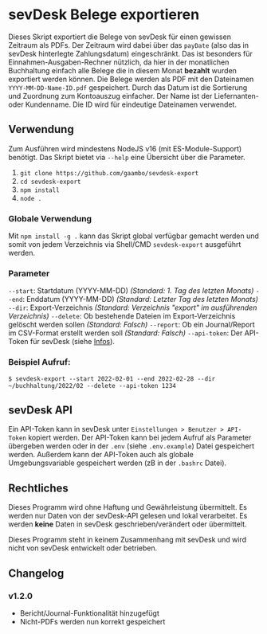 # sevDesk Belege exportieren

Dieses Skript exportiert die Belege von sevDesk für einen gewissen Zeitraum als PDFs.
Der Zeitraum wird dabei über das `payDate` (also das in sevDesk hinterlegte Zahlungsdatum) eingeschränkt.
Das ist besonders für Einnahmen-Ausgaben-Rechner nützlich, da hier in der monatlichen Buchhaltung einfach alle Belege die in diesem Monat **bezahlt** wurden exportiert werden können. 
Die Belege werden als PDF mit den Dateinamen `YYYY-MM-DD-Name-ID.pdf` gespeichert. Durch das Datum ist die Sortierung und Zuordnung zum Kontoauszug einfacher. Der Name ist der Liefernanten- oder Kundenname. Die ID wird für eindeutige Dateinamen verwendet.

## Verwendung

Zum Ausführen wird mindestens NodeJS v16 (mit ES-Module-Support) benötigt. 
Das Skript bietet via `--help` eine Übersicht über die Parameter. 

1. `git clone https://github.com/gaambo/sevdesk-export`
2. `cd sevdesk-export`
3. `npm install`
4. `node .`

### Globale Verwendung

Mit `npm install -g .` kann das Skript global verfügbar gemacht werden und somit von jedem Verzeichnis via Shell/CMD `sevdesk-export` ausgeführt werden.

### Parameter

`--start`: Startdatum (YYYY-MM-DD) *(Standard: 1. Tag des letzten Monats)* 
`--end`: Enddatum (YYYY-MM-DD) *(Standard: Letzter Tag des letzten Monats)* 
`--dir`: Export-Verzeichnis *(Standard: Verzeichnis "export" im ausführenden Verzeichnis)* 
`--delete`: Ob bestehende Dateien im Export-Verzeichnis gelöscht werden sollen *(Standard: Falsch)* 
`--report`: Ob ein Journal/Report im CSV-Format erstellt werden soll *(Standard: Falsch)* 
`--api-token`: Der API-Token für sevDesk (siehe [Infos](#sevdesk-api)).

### Beispiel Aufruf: 
`$ sevdesk-export --start 2022-02-01 --end 2022-02-28 --dir ~/buchhaltung/2022/02 --delete --api-token 1234`

## sevDesk API

Ein API-Token kann in sevDesk unter `Einstellungen > Benutzer > API-Token` kopiert werden.
Der API-Token kann bei jedem Aufruf als Parameter übergeben werden oder in der `.env` (siehe `.env.example`) Datei gespeichert werden. 
Außerdem kann der API-Token auch als globale Umgebungsvariable gespeichert werden (zB in der `.bashrc` Datei).

## Rechtliches

Dieses Programm wird ohne Haftung und Gewährleistung übermittelt. Es werden nur Daten von der sevDesk-API gelesen und lokal verarbeitet. Es werden **keine** Daten in sevDesk geschrieben/verändert oder übermittelt.

Dieses Programm steht in keinem Zusammenhang mit sevDesk und wird nicht von sevDesk entwickelt oder betrieben.

## Changelog

### v1.2.0

- Bericht/Journal-Funktionalität hinzugefügt
- Nicht-PDFs werden nun korrekt gespeichert

